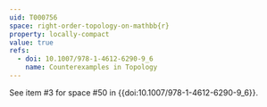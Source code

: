 ```yaml
---
uid: T000756
space: right-order-topology-on-mathbb{r}
property: locally-compact
value: true
refs:
  - doi: 10.1007/978-1-4612-6290-9_6
    name: Counterexamples in Topology
---
```

See item #3 for space #50 in {{doi:10.1007/978-1-4612-6290-9_6}}.
